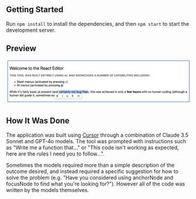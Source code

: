 ## Getting Started

Run `npm install` to install the dependencies, and then `npm start` to start the development server.

## Preview

![A preview of the editor](https://github.com/shaggy8871/react-editor/blob/main/preview.png?raw=true)

## How It Was Done

The application was built using [Cursor](https://cursor.com) through a combination of Claude 3.5 Sonnet and GPT-4o models. The tool was prompted with instructions such as "Write me a function that..." or "This code isn't working as expected, here are the rules I need you to follow...".

Sometimes the models required more than a simple description of the outcome desired, and instead required a specific suggestion for how to solve the problem (e.g. "Have you considered using anchorNode and focusNode to find what you're looking for?"). However all of the code was written by the models themselves.